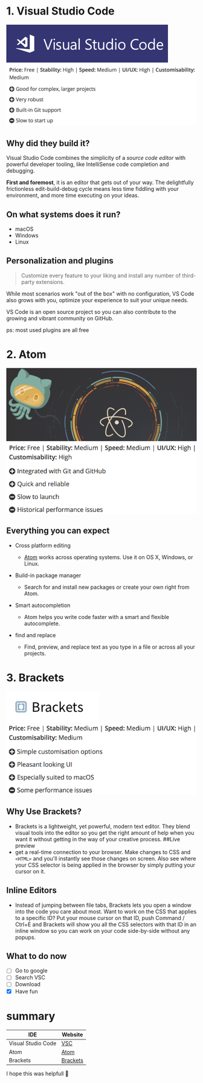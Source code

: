 # 1. Visual Studio Code
![Visual studio code logo](screenshot1.png)
![Visual studio + and -](screenshot2.png)
## Why did they build it?
Visual Studio Code combines the simplicity of a *source code editor* with powerful developer tooling, like IntelliSense code completion and debugging.

**First and foremost**, it is an editor that gets out of your way. The delightfully frictionless edit-build-debug cycle means less time fiddling with your environment, and more time executing on your ideas.

## On what systems does it run?
* macOS
* Windows 
* Linux

## Personalization and plugins 
>Customize every feature to your liking and install any number of third-party extensions. 

While most scenarios work "out of the box" with no configuration, VS Code also grows with you, optimize your experience to suit your unique needs. 

VS Code is an open source project so you can also contribute to the growing and vibrant community on GitHub.

ps: most used plugins are all free 

# 2. Atom 
![Atom logo](screenshot3.png)
![Atom + and -](screenshot4.png)

## Everything you can expect
* Cross platform editing
   * [Atom](https://atom.io) works across operating systems. Use it on OS X, Windows, or Linux.

* Build-in package manager
    * Search for and install new packages or create your own right from Atom.

* Smart autocompletion
    * Atom helps you write code faster with a smart and flexible autocomplete.

* find and replace
    * Find, preview, and replace text as you type in a file or across all your projects.

# 3. Brackets
![Brackets logo](screenshot5.png)
![Brackets + and -](screenshot6.png)
## Why Use Brackets?

* Brackets is a lightweight, yet powerful, modern text editor. They blend visual tools into the editor so you get the right amount of help when you want it without getting in the way of your creative process. 
##Live preview
* get a real-time connection to your browser. Make changes to CSS and `<HTML>` and you'll instantly see those changes on screen. 
Also see where your CSS selector is being applied in the browser by simply putting your cursor on it. 

## Inline Editors
* Instead of jumping between file tabs, Brackets lets you open a window into the code you care about most. 
Want to work on the CSS that applies to a specific ID? Put your mouse cursor on that ID, push Command / Ctrl+E and Brackets will show
 you all the CSS selectors with that ID in an inline window so you can work on your code side-by-side without any popups.

## What to do now

- [ ] Go to google
- [ ] Search VSC
- [ ] Download
- [x] Have fun

 # summary 
 IDE | Website
------------ | -------------
Visual Studio Code| [VSC](https://code.visualstudio.com)
Atom | [Atom](https://atom.io)
Brackets | [Brackets](http://brackets.io)

I hope this was helpfull :raised_hands:
